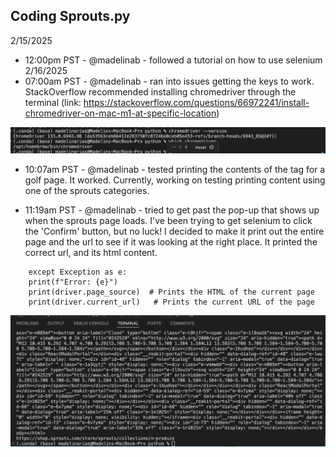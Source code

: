 ## Coding Sprouts.py
2/15/2025 
- 12:00pm PST - @madelinab - followed a tutorial on how to use selenium
2/16/2025 
- 07:00am PST - @madelinab - ran into issues getting the keys to work. StackOverflow recommended installing chromedriver through the terminal (link: https://stackoverflow.com/questions/66972241/install-chromedriver-on-mac-m1-at-specific-location)

![chromedriver successfully installed](./images/chromedriver_installed.png)

- 10:07am PST - @madelinab - tested printing the contents of the <body> tag for a golf page. It worked. Currently, working on testing printing content using one of the sprouts categories.

- 11:19am PST - @madelinab - tried to get past the pop-up that shows up when the sprouts page loads. I've been trying to get selenium to click the 'Confirm' button, but no luck! I decided to make it print out the entire page and the url to see if it was looking at the right place. It printed the correct url, and its html content.

```
    except Exception as e:
    print(f"Error: {e}")
    print(driver.page_source)  # Prints the HTML of the current page
    print(driver.current_url)   # Prints the current URL of the page
```

![print statements](./images/printing_sprouts_html_content.png)



    